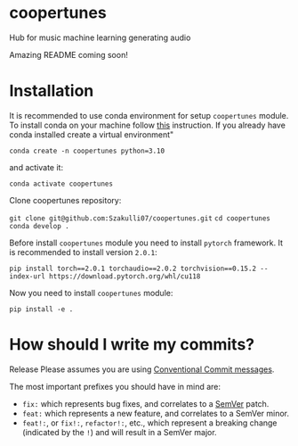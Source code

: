 # coopertunes
Hub for music machine learning  generating audio

Amazing README coming soon!

# Installation

It is recommended to use conda environment for setup `coopertunes` module. To install conda on your machine follow [this](https://conda.io/projects/conda/en/stable/user-guide/install/linux.html) instruction. If you already have conda installed create a virtual environment"

`conda create -n coopertunes python=3.10`

and activate it:

`conda activate coopertunes`

Clone coopertunes repository:

`git clone git@github.com:Szakulli07/coopertunes.git`
`cd coopertunes`
`conda develop .`

Before install `coopertunes` module you need to install `pytorch` framework. It is recommended to install version `2.0.1`:

`pip install torch==2.0.1 torchaudio==2.0.2 torchvision==0.15.2 --index-url https://download.pytorch.org/whl/cu118`

Now you need to install `coopertunes` module:

`pip install -e .`

# How should I write my commits?

Release Please assumes you are using [Conventional Commit messages](https://www.conventionalcommits.org/).

The most important prefixes you should have in mind are:

* `fix:` which represents bug fixes, and correlates to a [SemVer](https://semver.org/)
  patch.
* `feat:` which represents a new feature, and correlates to a SemVer minor.
* `feat!:`,  or `fix!:`, `refactor!:`, etc., which represent a breaking change
  (indicated by the `!`) and will result in a SemVer major.
